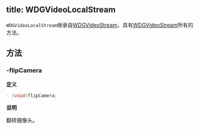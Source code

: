 title: WDGVideoLocalStream
---

`WDGVideoLocalStream`继承自[WDGVideoStream](../Classes/WDGVideoStream.html)，具有[WDGVideoStream](../Classes/WDGVideoStream.html)所有的方法。

## 方法

### -flipCamera

**定义**

```objectivec
- (void)flipCamera;
```

**说明**

翻转摄像头。
